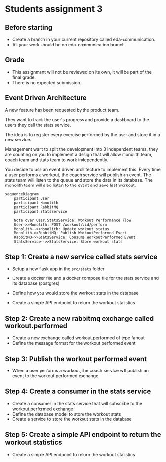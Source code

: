 # Students assignment 3

## Before starting

- Create a branch in your current repository called eda-communication.
- All your work should be on eda-communication branch

## Grade

- This assignment will not be reviewed on its own, it will be part of the final grade.
- There is no expected submission.

## Event Driven Architecture

A new feature has been requested by the product team.

They want to track the user's progress and provide a dashboard to the users they call the stats service.

The idea is to register every exercise performed by the user and store it in a new service.

Management want to split the development into 3 independent teams, they are counting on you to implement a design that will allow monolith team, coach team and stats team to work independently.

You decide to use an event driven architecture to implement this. Every time a user performs a workout, the coach service will publish an event. The stats team will listen to the queue and store the data in its database. The monolith team will also listen to the event and save last workout.

```mermaid
sequenceDiagram
    participant User
    participant Monolith
    participant RabbitMQ
    participant StatsService

    Note over User,StatsService: Workout Performance Flow
    User->>Monolith: POST /workout/:id/perform
    Monolith-->>Monolith: Update workout status
    Monolith->>RabbitMQ: Publish WorkoutPerformed Event
    RabbitMQ->>StatsService: Consume WorkoutPerformed Event
    StatsService-->>StatsService: Store workout stats

```

## Step 1: Create a new service called stats service

- Setup a new flask app in the `src/stats` folder
- Create a docker file and a docker compose file for the stats service and its database (postgres)

- Define how you would store the workout stats in the database
- Create a simple API endpoint to return the workout statistics

## Step 2: Create a new rabbitmq exchange called workout.performed

- Create a new exchange called workout.performed of type fanout
- Define the message format for the workout performed event

## Step 3: Publish the workout performed event

- When a user performs a workout, the coach service will publish an event to the workout.performed exchange

## Step 4: Create a consumer in the stats service

- Create a consumer in the stats service that will subscribe to the workout.performed exchange
- Define the database model to store the workout stats
- Create a service to store the workout stats in the database

## Step 5: Create a simple API endpoint to return the workout statistics

- Create a simple API endpoint to return the workout statistics
